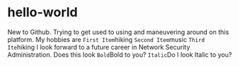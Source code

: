 # hello-world
 New to Github. Trying to get used to using and maneuvering around on this platform.
My hobbies are `First Item`hiking `Second Item`music `Third Ite`hiking
I look forward to a future career in Network Security Administration.
Does this look `Bold`Bold to you?
`Italic`Do I look Italic to you? 
